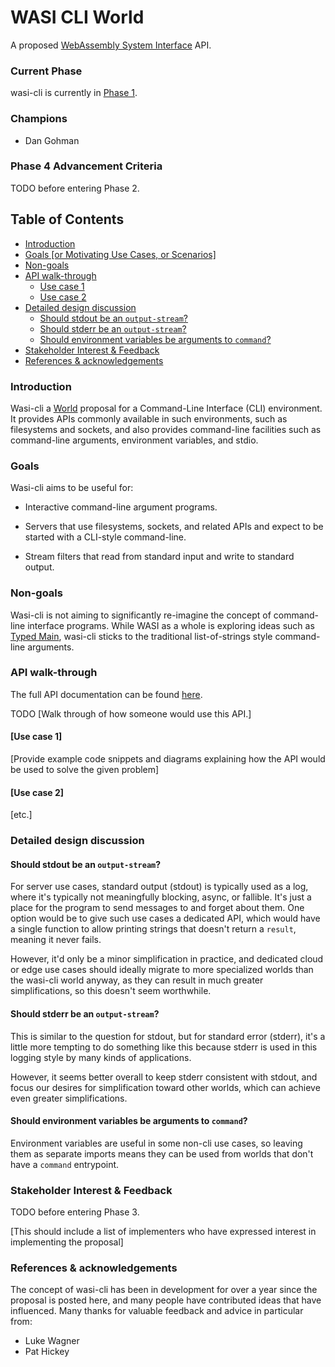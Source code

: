 # WASI CLI World

A proposed [WebAssembly System Interface](https://github.com/WebAssembly/WASI) API.

### Current Phase

wasi-cli is currently in [Phase 1].

[Phase 1]: https://github.com/WebAssembly/WASI/blob/42fe2a3ca159011b23099c3d10b5b1d9aff2140e/docs/Proposals.md#phase-1---feature-proposal-cg

### Champions

- Dan Gohman

### Phase 4 Advancement Criteria

TODO before entering Phase 2.

## Table of Contents

- [Introduction](#introduction)
- [Goals [or Motivating Use Cases, or Scenarios]](#goals-or-motivating-use-cases-or-scenarios)
- [Non-goals](#non-goals)
- [API walk-through](#api-walk-through)
  - [Use case 1](#use-case-1)
  - [Use case 2](#use-case-2)
- [Detailed design discussion](#detailed-design-discussion)
  - [Should stdout be an `output-stream`?](#should-stdout-be-an-output-stream)
  - [Should stderr be an `output-stream`?](#should-stderr-be-an-output-stream)
  - [Should environment variables be arguments to `command`?](#should-environment-variables-be-arguments-to-command)
- [Stakeholder Interest & Feedback](#stakeholder-interest--feedback)
- [References & acknowledgements](#references--acknowledgements)

### Introduction

Wasi-cli a [World] proposal for a Command-Line Interface (CLI) environment. It provides APIs commonly available in such environments, such as filesystems and sockets, and also provides command-line facilities such as command-line arguments, environment variables, and stdio.

[World]: https://github.com/WebAssembly/component-model/blob/main/design/mvp/WIT.md#wit-worlds

### Goals

Wasi-cli aims to be useful for:

 - Interactive command-line argument programs.

 - Servers that use filesystems, sockets, and related APIs and expect to be started with
   a CLI-style command-line.

 - Stream filters that read from standard input and write to standard output.

### Non-goals

Wasi-cli is not aiming to significantly re-imagine the concept of command-line interface programs. While WASI as a whole is exploring ideas such as [Typed Main], wasi-cli sticks to the traditional list-of-strings style command-line arguments.

[Typed Main]: https://sunfishcode.github.io/typed-main-wasi-presentation/

### API walk-through

The full API documentation can be found [here](cli.md).

TODO [Walk through of how someone would use this API.]

#### [Use case 1]

[Provide example code snippets and diagrams explaining how the API would be used to solve the given problem]

#### [Use case 2]

[etc.]

### Detailed design discussion

#### Should stdout be an `output-stream`?

For server use cases, standard output (stdout) is typically used as a log,
where it's typically not meaningfully blocking, async, or fallible. It's just
a place for the program to send messages to and forget about them. One option
would be to give such use cases a dedicated API, which would have a single
function to allow printing strings that doesn't return a `result`, meaning it
never fails.

However, it'd only be a minor simplification in practice, and dedicated cloud
or edge use cases should ideally migrate to more specialized worlds than the
wasi-cli world anyway, as they can result in much greater simplifications, so
this doesn't seem worthwhile.

#### Should stderr be an `output-stream`?

This is similar to the question for stdout, but for standard error (stderr),
it's a little more tempting to do something like this because stderr is used
in this logging style by many kinds of applications.

However, it seems better overall to keep stderr consistent with stdout, and
focus our desires for simplification toward other worlds, which can achieve
even greater simplifications.

#### Should environment variables be arguments to `command`?

Environment variables are useful in some non-cli use cases, so leaving them
as separate imports means they can be used from worlds that don't have a
`command` entrypoint.

### Stakeholder Interest & Feedback

TODO before entering Phase 3.

[This should include a list of implementers who have expressed interest in implementing the proposal]

### References & acknowledgements

The concept of wasi-cli has been in development for over a year since the proposal is
posted here, and many people have contributed ideas that have influenced.  Many thanks
for valuable feedback and advice in particular from:

- Luke Wagner
- Pat Hickey
